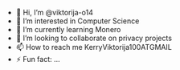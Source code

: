 - 👋 Hi, I’m @viktorija-o14
- 👀 I’m interested in Computer Science
- 🌱 I’m currently learning Monero
- 💞️ I’m looking to collaborate on privacy projects
- 📫 How to reach me KerryViktorija100ATGMAIL
- ⚡ Fun fact: ...

<!---
viktorija-o14/viktorija-o14 is a ✨ special ✨ repository because its `README.md` (this file) appears on your GitHub profile.
You can click the Preview link to take a look at your changes.
--->
